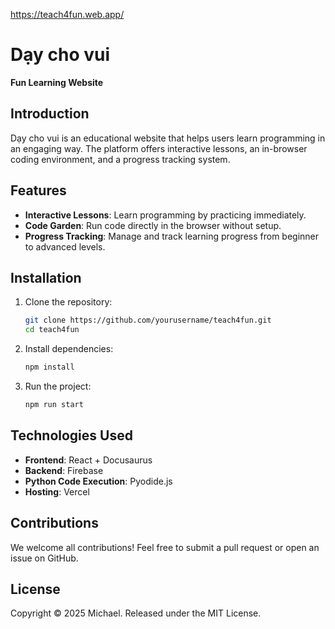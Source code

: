 https://teach4fun.web.app/

# Dạy cho vui

**Fun Learning Website**

## Introduction
Dạy cho vui is an educational website that helps users learn programming in an engaging way. The platform offers interactive lessons, an in-browser coding environment, and a progress tracking system.

## Features
- **Interactive Lessons**: Learn programming by practicing immediately.
- **Code Garden**: Run code directly in the browser without setup.
- **Progress Tracking**: Manage and track learning progress from beginner to advanced levels.

## Installation

1. Clone the repository:
   ```sh
   git clone https://github.com/yourusername/teach4fun.git
   cd teach4fun
   ```

2. Install dependencies:
   ```sh
   npm install
   ```

3. Run the project:
   ```sh
   npm run start
   ```

## Technologies Used
- **Frontend**: React + Docusaurus
- **Backend**: Firebase
- **Python Code Execution**: Pyodide.js
- **Hosting**: Vercel

## Contributions
We welcome all contributions! Feel free to submit a pull request or open an issue on GitHub.

## License
Copyright © 2025 Michael. Released under the MIT License.
